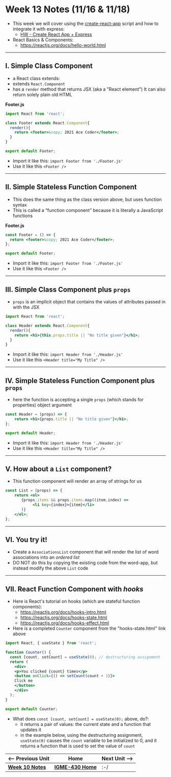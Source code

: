 # Week 13 Notes (11/16 & 11/18)

- This week we will cover using the [create-react-app](https://reactjs.org/docs/create-a-new-react-app.html) script and how to integrate it with express:
  - [HW - Create React App + Express](../hw-notes/HW-create-react-app-plus-express.md)
- React Basics & Components:
  - https://reactjs.org/docs/hello-world.html

<hr>

## I. Simple Class Component

- a React class extends:
 - extends `React.Component`
 - has a `render` method that returns JSX (aka a "React element") It can also return solely plain old HTML

**Footer.js**

```jsx
import React from 'react';

class Footer extends React.Component{
  render(){
    return <footer>&copy; 2021 Ace Coder</footer>;
  }
}

export default Footer;
```

- Import it like this: `import Footer from './Footer.js'`
- Use it like this `<Footer />`

<hr>

## II. Simple Stateless Function Component 

- This does the same thing as the class version above, but uses function syntax
- This is called a “function component” because it is literally a JavaScript functions


**Footer.js**

```jsx
const Footer = () => {
  return <footer>&copy; 2021 Ace Coder</footer>;
};

export default Footer;
```

- Import it like this: `import Footer from './Footer.js'`
- Use it like this `<Footer />`

<hr>

## III. Simple Class Component plus `props`

- `props` is an implicit object that contains the values of attributes passed in with the JSX

```jsx
import React from 'react';

class Header extends React.Component{
  render(){
    return <h1>{this.props.title || "No title given"}</h1>;
  }
}
```

- Import it like this: `import Header from './Header.js'`
- Use it like this `<Header title="My Title" />`

<hr>

## IV. Simple Stateless Function Component plus `props`

- here the function is accepting a single `props` (which stands for properties) object argument

```jsx
const Header = (props) => {
    return <h1>{props.title || "No title given"}</h1>;
};

export default Header;
```

- Import it like this: `import Header from './Header.js'`
- Use it like this `<Header title="My Title" />`

<hr>

## V. How about a `List` component?

- This function component will render an array of strings for us

```jsx
const List = (props) => {
    return <ol>
       {props.items && props.items.map((item,index) => 
            <li key={index}>{item}</li>
       )}
    </ol>;
};
```

<hr>

## VI. You try it!

- Create a `AssociationsList` component that will render the list of word associations into an *ordered list*
- DO NOT do this by copying the existing code from the word-app, but instead modify the above `List` code 

<hr>

## VII. React Function Component with *hooks*

- Here is React's tutorial on hooks (which are stateful function components):
  - https://reactjs.org/docs/hooks-intro.html
  - https://reactjs.org/docs/hooks-state.html
  - https://reactjs.org/docs/hooks-effect.html
- Here is a completed `Counter` component from the "hooks-state.html" link above

```jsx
import React, { useState } from 'react';

function Counter() {
  const [count, setCount] = useState(0); // destructuring assignment
  return (
    <div>
    <p>You clicked {count} times</p>
    <button onClick={() => setCount(count + 1)}>
    Click me
    </button>
    </div>
  );
}

export default Counter;
```

- What does `const [count, setCount] = useState(0);` above, do?:
  - it returns a pair of values: the current state and a function that updates it
  - in the example below, using the destructuring assignment, `useState(0)` causes the `count` variable to be initialized to 0, and it returns a function that is used to set the value of `count`




| <-- Previous Unit | Home | Next Unit -->
| --- | --- | --- 
| [**Week 10 Notes**](10.md)   |  [**IGME-430 Home**](../README.md) | :-/

